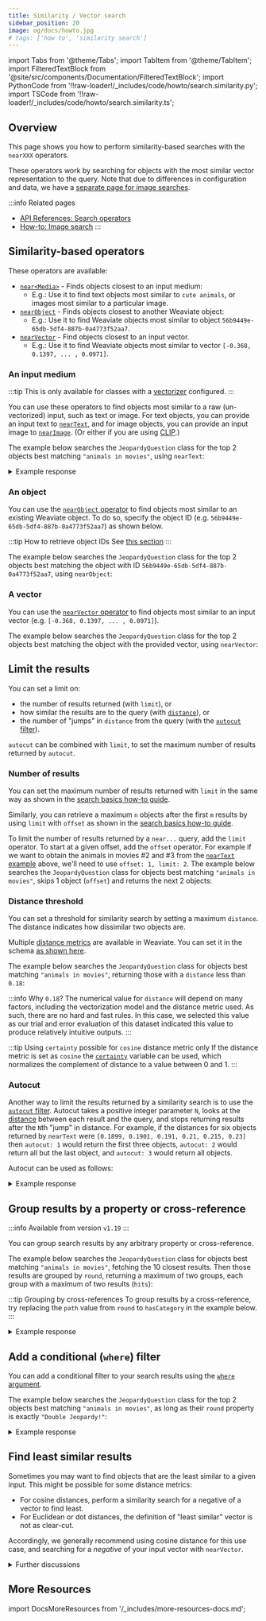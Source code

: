```yaml
---
title: Similarity / Vector search
sidebar_position: 20
image: og/docs/howto.jpg
# tags: ['how to', 'similarity search']
---
```




import Tabs from '@theme/Tabs';
import TabItem from '@theme/TabItem';
import FilteredTextBlock from '@site/src/components/Documentation/FilteredTextBlock';
import PythonCode from '!!raw-loader!/_includes/code/howto/search.similarity.py';
import TSCode from '!!raw-loader!/_includes/code/howto/search.similarity.ts';

## Overview

This page shows you how to perform similarity-based searches with the `nearXXX` operators.

These operators work by searching for objects with the most similar vector representation to the query. Note that due to differences in configuration and data, we have a [separate page for image searches](./image.md).

:::info Related pages
- [API References: Search operators](../api/graphql/search-operators.md)
- [How-to: Image search](./image.md)
:::

## Similarity-based operators

These operators are available:

* [`near<Media>`](#an-input-medium) - Finds objects closest to an input medium:
    * E.g.: Use it to find text objects most similar to `cute animals`, or images most similar to a particular image.
* [`nearObject`](#an-object) - Finds objects closest to another Weaviate object:
    * E.g.: Use it to find Weaviate objects most similar to object `56b9449e-65db-5df4-887b-0a4773f52aa7`.
* [`nearVector`](#a-vector) - Find objects closest to an input vector.
    * E.g.: Use it to find Weaviate objects most similar to vector `[-0.368, 0.1397, ... , 0.0971]`.

### An input medium

:::tip This is only available for classes with a [vectorizer](../modules/retriever-vectorizer-modules/index.md) configured.
:::

You can use these operators to find objects most similar to a raw (un-vectorized) input, such as text or image. For text objects, you can provide an input text to [`nearText`](../api/graphql/search-operators.md#neartext), and for image objects, you can provide an input image to [`nearImage`](./image.md). (Or either if you are using [CLIP](../modules/retriever-vectorizer-modules/multi2vec-clip.md).)

The example below searches the `JeopardyQuestion` class for the top 2 objects best matching `"animals in movies"`, using `nearText`:

<Tabs groupId="languages">
<TabItem value="py" label="Python">
<FilteredTextBlock
  text={PythonCode}
  startMarker="# GetNearTextPython"
  endMarker="# END GetNearTextPython"
  language="python"
/>
</TabItem>
<TabItem value="js" label="JavaScript/TypeScript">
<FilteredTextBlock
  text={TSCode}
  startMarker="// GetNearText"
  endMarker="// END GetNearText"
  language="ts"
/>
</TabItem>
<TabItem value="graphql" label="GraphQL">
<FilteredTextBlock
  text={PythonCode}
  startMarker="# GetNearTextGraphql"
  endMarker="# END GetNearTextGraphql"
  language="graphql"
/>
</TabItem>
</Tabs>

<details>
  <summary>Example response</summary>

It should produce a response like the one below:

<FilteredTextBlock
  text={PythonCode}
  startMarker="# START Expected nearText results"
  endMarker="# END Expected nearText results"
  language="json"
/>

</details>

### An object

You can use the [`nearObject` operator](../api/graphql/search-operators.md#nearobject) to find objects most similar to an existing Weaviate object. To do so, specify the object ID (e.g. `56b9449e-65db-5df4-887b-0a4773f52aa7`) as shown below.

:::tip How to retrieve object IDs
See [this section](./basics.md#retrieve-the-object-id)
:::

The example below searches the `JeopardyQuestion` class for the top 2 objects best matching the object with ID `56b9449e-65db-5df4-887b-0a4773f52aa7`, using `nearObject`:

<Tabs groupId="languages">
<TabItem value="py" label="Python">
<FilteredTextBlock
  text={PythonCode}
  startMarker="# GetNearObjectPython"
  endMarker="# END GetNearObjectPython"
  language="python"
/>
</TabItem>
<TabItem value="js" label="JavaScript/TypeScript">
<FilteredTextBlock
  text={TSCode}
  startMarker="// GetNearObject"
  endMarker="// END GetNearObject"
  language="ts"
/>
</TabItem>
<TabItem value="graphql" label="GraphQL">
<FilteredTextBlock
  text={PythonCode}
  startMarker="# GetNearObjectGraphQL"
  endMarker="# END GetNearObjectGraphQL"
  language="graphql"
/>
</TabItem>
</Tabs>

<!-- Possibly add: you can technically pass the ID of an object outside of the collection in order to find similar objects across collections. -->


### A vector

You can use the [`nearVector` operator](../api/graphql/search-operators.md#nearvector) to find objects most similar to an input vector (e.g. `[-0.368, 0.1397, ... , 0.0971]`).

The example below searches the `JeopardyQuestion` class for the top 2 objects best matching the object with the provided vector, using `nearVector`:

<Tabs groupId="languages">
<TabItem value="py" label="Python">
<FilteredTextBlock
  text={PythonCode}
  startMarker="# GetNearVectorPython"
  endMarker="# END GetNearVectorPython"
  language="python"
/>
</TabItem>
<TabItem value="js" label="JavaScript/TypeScript">
<FilteredTextBlock
  text={TSCode}
  startMarker="// GetNearVector"
  endMarker="// END GetNearVector"
  language="ts"
/>
</TabItem>
<TabItem value="graphql" label="GraphQL">
<FilteredTextBlock
  text={PythonCode}
  startMarker="# GetNearVectorGraphQL"
  endMarker="# END GetNearVectorGraphQL"
  language="graphql"
/>
</TabItem>
</Tabs>


## Limit the results

You can set a limit on:
- the number of results returned (with `limit`), or
- how similar the results are to the query (with [`distance`](#distance-threshold)), or
- the number of "jumps" in `distance` from the query (with the [`autocut` filter](#autocut)).

`autocut` can be combined with `limit`, to set the maximum number of results returned by `autocut`.

### Number of results

You can set the maximum number of results returned with `limit` in the same way as shown in the [search basics how-to guide](./basics.md#limit-returned-objects).

Similarly, you can retrieve a maximum `n` objects after the first `m` results by using `limit` with `offset` as shown in the [search basics how-to guide](./basics.md#paginate-with-limit-and-offset).

To limit the number of results returned by a `near...` query, add the `limit` operator. To start at a given offset, add the `offset` operator. For example if we want to obtain the animals in movies #2 and #3 from the [`nearText` example](#an-input-medium) above, we'll need to use `offset: 1, limit: 2`. The example below searches the `JeopardyQuestion` class for objects best matching `"animals in movies"`, skips 1 object (`offset`) and returns the next 2 objects:

<Tabs groupId="languages">
<TabItem value="py" label="Python">
<FilteredTextBlock
  text={PythonCode}
  startMarker="# GetLimitOffsetPython"
  endMarker="# END GetLimitOffsetPython"
  language="python"
/>
</TabItem>
<TabItem value="js" label="JavaScript/TypeScript">
<FilteredTextBlock
  text={TSCode}
  startMarker="// GetLimitOffset"
  endMarker="// END GetLimitOffset"
  language="ts"
/>
</TabItem>
<TabItem value="graphql" label="GraphQL">
<FilteredTextBlock
  text={PythonCode}
  startMarker="# GetLimitOffsetGraphQL"
  endMarker="# END GetLimitOffsetGraphQL"
  language="graphql"
/>
</TabItem>
</Tabs>


### Distance threshold

You can set a threshold for similarity search by setting a maximum `distance`. The distance indicates how dissimilar two objects are.

Multiple [distance metrics](../config-refs/distances.md) are available in Weaviate. You can set it in the schema [as shown here](../config-refs/schema.md#default-distance-metric).

The example below searches the `JeopardyQuestion` class for objects best matching `"animals in movies"`, returning those with a `distance` less than `0.18`:

<Tabs groupId="languages">
<TabItem value="py" label="Python">
<FilteredTextBlock
  text={PythonCode}
  startMarker="# GetWithDistancePython"
  endMarker="# END GetWithDistancePython"
  language="python"
/>
</TabItem>
<TabItem value="js" label="JavaScript/TypeScript">
<FilteredTextBlock
  text={TSCode}
  startMarker="// GetWithDistance"
  endMarker="// END GetWithDistance"
  language="ts"
/>
</TabItem>
<TabItem value="graphql" label="GraphQL">
<FilteredTextBlock
  text={PythonCode}
  startMarker="# GetWithDistanceGraphQL"
  endMarker="# END GetWithDistanceGraphQL"
  language="graphql"
/>
</TabItem>
</Tabs>

:::info Why `0.18`?
The numerical value for `distance` will depend on many factors, including the vectorization model and the distance metric used. As such, there are no hard and fast rules. In this case, we selected this value as our trial and error evaluation of this dataset indicated this value to produce relatively intuitive outputs.
:::

:::tip Using `certainty` possible for `cosine` distance metric only
If the distance metric is set as `cosine` the [`certainty`](../config-refs/distances.md#distance-vs-certainty) variable can be used, which normalizes the complement of distance to a value between 0 and 1.
:::


### Autocut

Another way to limit the results returned by a similarity search is to use the [`autocut` filter](../api/graphql/additional-operators.md#autocut). Autocut takes a positive integer parameter `N`, looks at the [distance](#distance-threshold) between each result and the query, and stops returning results after the `N`th "jump" in distance. For example, if the distances for six objects returned by `nearText` were `[0.1899, 0.1901, 0.191, 0.21, 0.215, 0.23]` then `autocut: 1` would return the first three objects, `autocut: 2` would return all but the last object, and `autocut: 3` would return all objects.

Autocut can be used as follows:

<Tabs groupId="languages">
  <TabItem value="py" label="Python">
    <FilteredTextBlock
      text={PythonCode}
      startMarker="# START Autocut Python"
      endMarker="# END Autocut Python"
      language="py"
    />
  </TabItem>

  <TabItem value="js" label="JavaScript/TypeScript">
    <FilteredTextBlock
      text={TSCode}
      startMarker="// START Autocut"
      endMarker="// END Autocut"
      language="ts"
    />
  </TabItem>

  <TabItem value="graphql" label="GraphQL">
    <FilteredTextBlock
      text={PythonCode}
      startMarker="# START Autocut GraphQL"
      endMarker="# END Autocut GraphQL"
      language="graphql"
    />
  </TabItem>
</Tabs>

<details>
  <summary>Example response</summary>

It should produce a response like the one below:

<FilteredTextBlock
  text={PythonCode}
  startMarker="# START Expected nearText results"
  endMarker="# END Expected nearText results"
  language="json"
/>

</details>


## Group results by a property or cross-reference

:::info Available from version `v1.19`
:::

You can group search results by any arbitrary property or cross-reference.

The example below searches the `JeopardyQuestion` class for objects best matching `"animals in movies"`, fetching the 10 closest results. Then those results are grouped by `round`, returning a maximum of two groups, each group with a maximum of two results (`hits`):

:::tip Grouping by cross-references
To group results by a cross-reference, try replacing the `path` value from `round` to `hasCategory` in the example below.
:::

<Tabs groupId="languages">
<TabItem value="py" label="Python">
<FilteredTextBlock
  text={PythonCode}
  startMarker="# GetWithGroupbyPython"
  endMarker="# END GetWithGroupbyPython"
  language="python"
/>
</TabItem>
<TabItem value="js" label="JavaScript/TypeScript">
<FilteredTextBlock
  text={TSCode}
  startMarker="// GetWithGroupBy"
  endMarker="// END GetWithGroupBy"
  language="ts"
/>
</TabItem>
<TabItem value="graphql" label="GraphQL">
<FilteredTextBlock
  text={PythonCode}
  startMarker="# GetWithGroupbyGraphQL"
  endMarker="# END GetWithGroupbyGraphQL"
  language="graphql"
/>
</TabItem>
</Tabs>

<details>
  <summary>Example response</summary>

It should produce a response like the one below:

<FilteredTextBlock
  text={PythonCode}
  startMarker="# Expected groupBy results"
  endMarker="# END Expected groupBy results"
  language="json"
/>

</details>

## Add a conditional (`where`) filter

You can add a conditional filter to your search results using the [`where` argument](../api/graphql/filters.md).

The example below searches the `JeopardyQuestion` class for the top 2 objects best matching `"animals in movies"`, as long as their `round` property is exactly `"Double Jeopardy!"`:

<Tabs groupId="languages">
<TabItem value="py" label="Python">
<FilteredTextBlock
  text={PythonCode}
  startMarker="# GetWithWherePython"
  endMarker="# END GetWithWherePython"
  language="python"
/>
</TabItem>
<TabItem value="js" label="JavaScript/TypeScript">
<FilteredTextBlock
  text={TSCode}
  startMarker="// GetWithFilter"
  endMarker="// END GetWithFilter"
  language="ts"
/>
</TabItem>
<TabItem value="graphql" label="GraphQL">
<FilteredTextBlock
  text={PythonCode}
  startMarker="# GetWithWhereGraphQL"
  endMarker="# END GetWithWhereGraphQL"
  language="graphql"
/>
</TabItem>
</Tabs>

<details>
  <summary>Example response</summary>

It should produce a response like the one below:

<FilteredTextBlock
  text={PythonCode}
  startMarker="# Expected where results"
  endMarker="# END Expected where results"
  language="json"
/>

</details>

## Find least similar results

Sometimes you may want to find objects that are the least similar to a given input. This might be possible for some distance metrics:

- For cosine distances, perform a similarity search for a negative of a vector to find least.
- For Euclidean or dot distances, the definition of "least similar" vector is not as clear-cut.

Accordingly, we generally recommend using cosine distance for this use case, and searching for a *negative* of your input vector with `nearVector`.

<details>
  <summary>Further discussions</summary>

Here, the concept of `least similar` relates to finding vectors that are opposite to each other in the embedding space.

This may not necessarily mean that these `least similar` results have the opposite meaning in a semantic sense, such as antonyms in words.

Take the words rain and drought for example. While these are opposite concepts, both of them are unrelated to astrophysics. As such, in many models the distance between embeddings for 'rain' and 'astrophysics' will be likely greater than the distance between embeddings for 'rain' and 'drought'. Accordingly, you should consider the context of your use case when interpreting the results.

</details>

## More Resources

import DocsMoreResources from '/_includes/more-resources-docs.md';

<DocsMoreResources />
